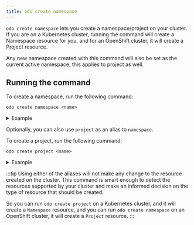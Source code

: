 ```yaml
---
title: odo create namespace
---
```


`odo create namespace` lets you create a namespace/project on your cluster. If you are on a Kubernetes cluster, running the command will create a Namespace resource for you, and for an OpenShift cluster, it will create a Project resource.

Any new namespace created with this command will also be set as the current active namespace, this applies to project as well.

## Running the command
To create a namespace, run the following command:
```shell
odo create namespace <name>
```
<details>
<summary>Example</summary>

```shell
$ odo create namespace mynamespace
 ✓  Namespace "mynamespace" is ready for use
 ✓  New namespace created and now using namespace: mynamespace
```
</details>


Optionally, you can also use `project` as an alias to `namespace`.

To create a project, run the following command:
```shell
odo create project <name>
```
<details>
<summary>Example</summary>

```shell
$ odo create project myproject
 ✓  Project "myproject" is ready for use
 ✓  New project created and now using project: myproject
```
</details>


:::tip
Using either of the aliases will not make any change to the resource created on the cluster. This command is smart enough to detect the resources supported by your cluster and make an informed decision on the type of resource that should be created.

So you can run `odo create project` on a Kubernetes cluster, and it will create a `Namespace` resource, and you can run `odo create namespace` on an OpenShift cluster, it will create a `Project` resource.
:::
